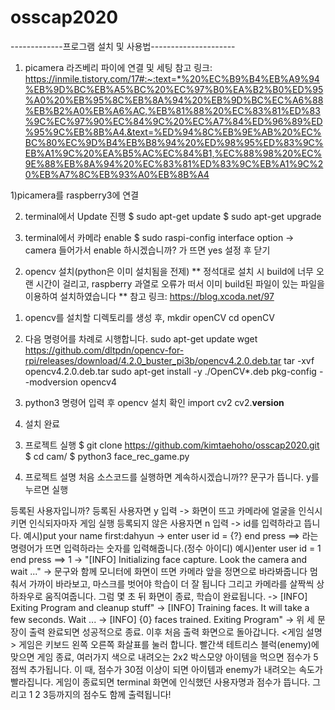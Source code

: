 # osscap2020

-------------프로그램 설치 및 사용법---------------------
1. picamera 라즈베리 파이에 연결 및 세팅
참고 링크: https://inmile.tistory.com/17#:~:text=*%20%EC%B9%B4%EB%A9%94%EB%9D%BC%EB%A5%BC%20%EC%97%B0%EA%B2%B0%ED%95%A0%20%EB%95%8C%EB%8A%94%20%EB%9D%BC%EC%A6%88%EB%B2%A0%EB%A6%AC,%EB%81%88%20%EC%83%81%ED%83%9C%EC%97%90%EC%84%9C%20%EC%A7%84%ED%96%89%ED%95%9C%EB%8B%A4.&text=%ED%94%8C%EB%9E%AB%20%EC%BC%80%EC%9D%B4%EB%B8%94%20%ED%98%95%ED%83%9C%EB%A1%9C%20%EA%B5%AC%EC%84%B1,%EC%88%98%20%EC%9E%88%EB%8A%94%20%EC%83%81%ED%83%9C%EB%A1%9C%20%EB%A7%8C%EB%93%A0%EB%8B%A4

1)picamera를 raspberry3에 연결

2) terminal에서 Update 진행
$ sudo apt-get update
$ sudo apt-get upgrade

3) terminal에서 카메라 enable
$ sudo raspi-config
interface option -> camera 들어가서 enable 하시겠습니까? 가 뜨면 yes 설정 후 닫기

2. opencv 설치(python은 이미 설치됨을 전제)
** 정석대로 설치 시 build에 너무 오랜 시간이 걸리고, raspberry 과열로 오류가 떠서 이미 build된 파일이 있는 파일을 이용하여 설치하였습니다 **
참고 링크:
https://blog.xcoda.net/97

1) opencv를 설치할 디렉토리를 생성 후,
mkdir openCV
cd openCV

2) 다음 명령어를 차례로 시행합니다.
sudo apt-get update
wget https://github.com/dltpdn/opencv-for-rpi/releases/download/4.2.0_buster_pi3b/opencv4.2.0.deb.tar
tar -xvf opencv4.2.0.deb.tar
sudo apt-get install -y ./OpenCV*.deb
pkg-config --modversion opencv4

3) python3 명령어 입력 후 opencv 설치 확인
import cv2
cv2.__version__

4) 설치 완료

3. 프로젝트 실행
$ git clone https://github.com/kimtaehoho/osscap2020.git
$ cd cam/
$ python3 face_rec_game.py

4. 프로젝트 설명
처음 소스코드를 실행하면
계속하시겠습니까?? 문구가 뜹니다.
y를 누르면 실행

등록된 사용자입니까?
등록된 사용자면 y 입력
-> 화면이 뜨고 카메라에 얼굴을 인식시키면 인식되자마자 게임 실행
등록되지 않은 사용자면 n 입력
-> id를 입력하라고 뜹니다. 예시)put your name first:dahyun
-> enter user id = {?} end press <return> ==>  라는 명령어가 뜨면 입력하라는 숫자를 입력해줍니다.(정수 아이디) 예시)enter user id = 1 end press <return> ==> 1
-> "[INFO] Initializing face capture. Look the camera and wait ..."
-> 문구와 함께 모니터에 화면이 뜨면 카메라 앞을 정면으로 바라봐줍니다 멈춰서 가까이 바라보고, 마스크를 벗어야 학습이 더 잘 됩니다 그리고 카메라를 살짝씩 상하좌우로 움직여줍니다. 
  그럼 몇 초 뒤 화면이 종료, 학습이 완료됩니다.
->  [INFO] Exiting Program and cleanup stuff"
->  [INFO] Training faces. It will take a few seconds. Wait ...
->  [INFO] {0} faces trained. Exiting Program"
-> 위 세 문장이 출력 완료되면 성공적으로 종료.
이후 처음 출력 화면으로 돌아갑니다.
<게임 설명>
게임은 키보드 왼쪽 오른쪽 화살표를 눌러 합니다.
빨간색 테트리스 블럭(enemy)에 맞으면 게임 종료,
여러가지 색으로 내려오는 2x2 박스모양 아이템을 먹으면 점수가 5점씩 추가됩니다.
이 때, 점수가 30점 이상이 되면 아이템과 enemy가 내려오는 속도가 빨라집니다.
게임이 종료되면 terminal 화면에 인식했던 사용자명과 점수가 뜹니다. 그리고 1 2 3등까지의 점수도 함께 출력됩니다!
